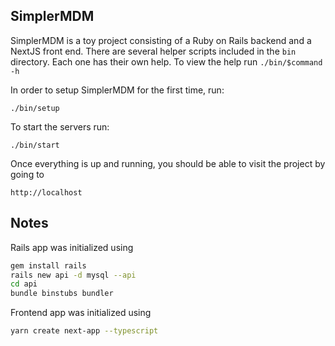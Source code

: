 ## SimplerMDM

SimplerMDM is a toy project consisting of a Ruby on Rails backend and a NextJS front end.
There are several helper scripts included in the `bin` directory. Each one has their own help. To view the help
run `./bin/$command -h`

In order to setup SimplerMDM for the first time, run:
```
./bin/setup
```

To start the servers run:
```
./bin/start
```
Once everything is up and running, you should be able to visit the project by going to 
```
http://localhost
```

## Notes 

Rails app was initialized using 
```bash
gem install rails
rails new api -d mysql --api
cd api 
bundle binstubs bundler
```

Frontend app was initialized using

```bash
yarn create next-app --typescript
```